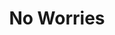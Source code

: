 ---
pid: FS35
title: No Worries
location_transcription: Smith Memorial Playground
zipcode: '19149'
outside_phl: 
neighborhood: Frankford
age: '48'
age_range: 40-49
instagram: 
image_file_name: FS_35.jpg
proposal_transcription: Smith playground building with //FUN// statue with children
  playing
topic: Youth
topic_summary: '0'
type: Sculpture Statue,Playground
keywords_other: 
credit: Horace Ryans Jr.
image_labels: 
twitter: 
facebook: 
permalink: "/monuments/fs35/"
layout: item-page
---